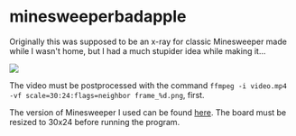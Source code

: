 # minesweeperbadapple

Originally this was supposed to be an x-ray for classic Minesweeper made while I wasn't home, but I had a much stupider idea while making it...

![](https://i.imgur.com/5b8KP7i.png)

The video must be postprocessed with the command `ffmpeg -i video.mp4 -vf scale=30:24:flags=neighbor frame_%d.png`, first.

The version of Minesweeper I used can be found [here](http://www.minesweeper.info/downloads/WinmineXP.html). The board must be resized to 30x24 before running the program.

